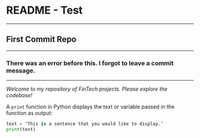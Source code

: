 # README - Test
---
## First Commit Repo
---
### **There was an error before this. I forgot to leave a commit message.**
---
*Welcome to my repository of FinTech projects. Please explore the codebase!*

A `print` function in Python displays the text or variable passed in the function as output:

```python
text = ‘This is a sentence that you would like to display.’
print(text)
```